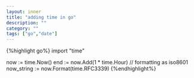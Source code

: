 ```yaml
---
layout: inner
title: "adding time in go"
description: ""
category: ""
tags: ["go","date"]
---
```

{%highlight go%}
import "time"

now := time.Now()
end := now.Add(1 * time.Hour)
// formatting as iso8601
now_string := now.Format(time.RFC3339)
{%endhighlight%}
